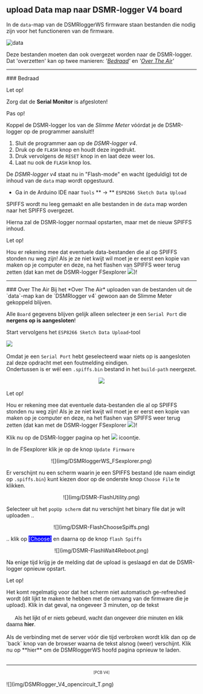 ## upload Data map naar DSMR-logger V4 board

In de `data`-map van de DSMRloggerWS firmware staan bestanden die
nodig zijn voor het functioneren van de firmware.

![data](img/DSMR_data_map.png)

Deze bestanden moeten dan ook overgezet worden naar de DSMR-logger. 
Dat 'overzetten' kan op twee manieren: *'[Bedraad](#bedraad)'* en *'[Over The Air](#over-the-air)'*

<hr>
### Bedraad
<div class="admonition note">
<p class="admonition-title">Let op!</p>
Zorg dat de <b>Serial Monitor</b> is afgesloten!
</div>

<div class="admonition note">
<p class="admonition-title">Pas op!</p>
Koppel de DSMR-logger los van de <i>Slimme Meter</i> vóórdat je de DSMR-logger
op de programmer aansluit!!
</div>


1.  Sluit de programmer aan op de *DSMR-logger v4*. 
2.  Druk op de `FLASH` knop en houdt deze ingedrukt. 
3.  Druk vervolgens de `RESET` knop in en laat deze weer los. 
4.  Laat nu ook de `FLASH` knop los.

De *DSMR-logger v4* staat nu in "Flash-mode" en wacht (geduldig) 
tot de inhoud van de `data` map wordt opgestuurd.

- Ga in de Arduino IDE naar `Tools` ** -> ** `ESP8266 Sketch Data Upload`

SPIFFS wordt nu leeg gemaakt en alle bestanden in de `data` map worden naar 
het SPIFFS overgezet.

Hierna zal de DSMR-logger normaal opstarten, maar met de nieuw 
SPIFFS inhoud.

<div class="admonition note">
<p class="admonition-title">Let op!</p>
Hou er rekening mee dat eventuele data-bestanden die al op SPIFFS stonden nu 
weg zijn! Als je ze niet kwijt wil moet je er eerst een kopie van maken op je
computer en deze, na het flashen van SPIFFS weer terug zetten (dat kan
met de DSMR-logger FSexplorer <img src="../img/FSexplorer.png">)!
</div>

<hr>
### Over The Air
Bij het *Over The Air* uploaden van de bestanden uit de `data`-map kan de
`DSMRlogger v4` gewoon aan de Slimme Meter gekoppeld blijven.
<div class="admonition note">

Alle `Board` gegevens blijven gelijk alleen selecteer je een `Serial Port`
die **nergens op is aangesloten**!

Start vervolgens het `ESP8266 Sketch Data Upload`-tool

![](img/ESP8266SketchUploadTool.png)

Omdat je een `Serial Port` hebt geselecteerd waar niets op is aangesloten 
zal deze opdracht met een foutmelding eindigen.   
Ondertussen is er wél een `.spiffs.bin` bestand in het `build-path` neergezet.

<center><img src="../img/SPIFFS_UploadBuildPath.png"></center>

<div class="admonition note">
<p class="admonition-title">Let op!</p>
Hou er rekening mee dat eventuele data-bestanden die al op SPIFFS stonden nu  
weg zijn! Als je ze niet kwijt wil moet je er eerst een kopie van maken op je
computer en deze, na het flashen van SPIFFS weer terug zetten (dat kan 
met de DSMR-logger FSexplorer <img src="../img/FSexplorer.png">)!
</div>

Klik nu op de DSMR-logger pagina op het
<img src="../img/FSexplorer.png"> icoontje.

In de FSexplorer klik je op de knop `Update Firmware`

<center>![](img/DSMRloggerWS_FSexplorer.png)</center>

Er verschijnt nu een scherm waarin je een SPIFFS bestand (de naam eindigt
op `.spiffs.bin`) kunt kiezen door op de onderste knop `Choose File` te klikken.


<center>![](img/DSMR-FlashUtility.png)</center>

Selecteer uit het `popUp scherm` dat nu verschijnt het binary file dat je
wilt uploaden ..

<center>![](img/DSMR-FlashChooseSpiffs.png)</center>

.. klik op <span style="background: blue; color:white;">[Choose]</span> 
en daarna op de knop `flash Spiffs`

<center>![](img/DSMR-FlashWait4Reboot.png)</center>

Na enige tijd krijg je de melding dat de upload is geslaagd en dat de DSMR-logger
opnieuw opstart.

<div class="admonition note">
<p class="admonition-title">Let op!</p>
Het komt regelmatig voor dat het scherm niet automatisch ge-refreshed wordt (dit
lijkt te maken te hebben met de omvang van de firmware die je upload). Klik
in dat geval, na ongeveer 3 minuten, op de tekst
<br><br>
<span style="font-family: sans-serif;">
&nbsp; &nbsp; &nbsp; Als het lijkt of er niets gebeurd, wacht dan ongeveer drie minuten en klik daarna <b>hier</b>.
</span>
<br><br>
Als de verbinding met de server vóór die tijd verbroken wordt klik dan op de
`back` knop van de browser waarna de tekst alsnog (weer) verschijnt. Klik
nu op **hier** om de DSMRloggerWS hoofd pagina opnieuw te laden.
</div>

<br>

---
<center  style="font-size: 70%">[PCB V4]</center><br>
![](img/DSMRlogger_V4_opencircuit_T.png)
